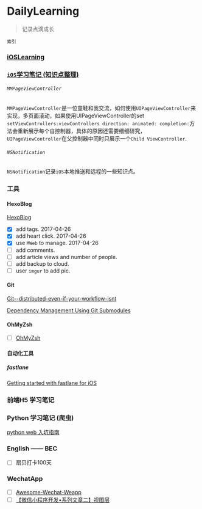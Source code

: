 # DailyLearning

>记录点滴成长

`索引`

### [iOSLearning](https://github.com/FrizzleFur/DailyLearning/blob/master/iOSLearning.md)

### [`iOS`学习笔记 (知识点整理)](https://github.com/FrizzleFur/DailyLearning/tree/master/iOSLearningDemo)

###### `MMPageViewController`
`MMPageViewController`是一位童鞋和我交流，如何使用`UIPageViewController`来实现，多页面滚动，如果使用UIPageViewController的set
`setViewControllers:viewControllers direction: animated: completion:`方法会重新展示每个自控制器，具体的原因还需要细细研究，`UIPageViewController`在父控制器中同时只展示一个`Child ViewController`.

###### `NSNotification`

`NSNotification`记录`iOS`本地推送和远程的一些知识点。

### 工具

#### HexoBlog

[HexoBlog](https://github.com/FrizzleFur/DailyLearning/blob/master/HexoBlog.md)

- [x] add tags.  2017-04-26
- [x] add heart click.  2017-04-26
- [x] use `MWeb` to manage.  2017-04-26
- [ ] add comments.  
- [ ] add article views and number of people.  
- [ ] add backup to cloud.
- [ ] user `imgur` to add pic.

#### Git

[Git--distributed-even-if-your-workflow-isnt](https://git-scm.com/book/zh/v2)

[Dependency Management Using Git Submodules](https://www.raywenderlich.com/155150/dependency-management-using-git-submodules)

#### OhMyZsh

- [ ] [OhMyZsh](http://ohmyz.sh/) 

#### 自动化工具

##### fastlane
[Getting started with fastlane for iOS](https://docs.fastlane.tools/getting-started/ios/setup/)

### 前端H5 学习笔记


### Python 学习笔记 (爬虫)

[python web 入坑指南](http://python-web-guide.readthedocs.io/zh/latest/)



### English —— BEC

- [ ] 扇贝打卡100天


### WechatApp

- [ ] [Awesome-Wechat-Weapp](https://github.com/justjavac/awesome-wechat-weapp)
- [ ] [【微信小程序开发•系列文章二】视图层](http://www.jsongo.com/post/js/2016/weapp-2/)
